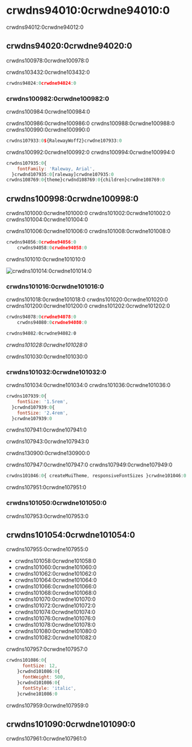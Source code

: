 # crwdns94010:0crwdne94010:0

<p class="description">crwdns94012:0crwdne94012:0</p>

## crwdns94020:0crwdne94020:0

crwdns100978:0crwdne100978:0

crwdns103432:0crwdne103432:0

```js
crwdns94024:0crwdne94024:0
```

### crwdns100982:0crwdne100982:0

crwdns100984:0crwdne100984:0

crwdns100986:0crwdne100986:0 crwdns100988:0crwdne100988:0 crwdns100990:0crwdne100990:0

```js
crwdns107933:0${RalewayWoff2}crwdne107933:0
```

crwdns100992:0crwdne100992:0 crwdns100994:0crwdne100994:0

```jsx
crwdns107935:0{
    fontFamily: 'Raleway, Arial',
  }crwdnd107935:0[raleway]crwdne107935:0
crwdns108769:0{theme}crwdnd108769:0{children}crwdne108769:0
```

## crwdns100998:0crwdne100998:0

crwdns101000:0crwdne101000:0 crwdns101002:0crwdne101002:0 crwdns101004:0crwdne101004:0

crwdns101006:0crwdne101006:0 crwdns101008:0crwdne101008:0

```js
crwdns94056:0crwdne94056:0
    crwdns94058:0crwdne94058:0
```

crwdns101010:0crwdne101010:0

![crwdns101014:0crwdne101014:0](crwdns101012:0crwdne101012:0)

<!-- https://latex.codecogs.com/gif.latex?computed&space;=&space;specification&space;\frac{typography.fontSize}{14}&space;\frac{html&space;font&space;size}{typography.htmlFontSize} -->

### crwdns101016:0crwdne101016:0

crwdns101018:0crwdne101018:0 crwdns101020:0crwdne101020:0 crwdns101200:0crwdne101200:0 crwdns101202:0crwdne101202:0

```js
crwdns94078:0crwdne94078:0
    crwdns94080:0crwdne94080:0
```

```css
crwdns94082:0crwdne94082:0
```

*crwdns101028:0crwdne101028:0*

crwdns101030:0crwdne101030:0

### crwdns101032:0crwdne101032:0

crwdns101034:0crwdne101034:0 crwdns101036:0crwdne101036:0

```js
crwdns107939:0{
    fontSize: '1.5rem',
  }crwdnd107939:0{
    fontSize: '2.4rem',
  }crwdne107939:0
```

crwdns107941:0crwdne107941:0

crwdns107943:0crwdne107943:0

crwdns130900:0crwdne130900:0

crwdns107947:0crwdne107947:0 crwdns107949:0crwdne107949:0

```js
crwdns101046:0{ createMuiTheme, responsiveFontSizes }crwdne101046:0
```

crwdns107951:0crwdne107951:0

### crwdns101050:0crwdne101050:0

crwdns107953:0crwdne107953:0

## crwdns101054:0crwdne101054:0

crwdns107955:0crwdne107955:0

- crwdns101058:0crwdne101058:0
- crwdns101060:0crwdne101060:0
- crwdns101062:0crwdne101062:0
- crwdns101064:0crwdne101064:0
- crwdns101066:0crwdne101066:0
- crwdns101068:0crwdne101068:0
- crwdns101070:0crwdne101070:0
- crwdns101072:0crwdne101072:0
- crwdns101074:0crwdne101074:0
- crwdns101076:0crwdne101076:0
- crwdns101078:0crwdne101078:0
- crwdns101080:0crwdne101080:0
- crwdns101082:0crwdne101082:0

crwdns107957:0crwdne107957:0

```js
crwdns101086:0{
      fontSize: 12,
    }crwdnd101086:0{
      fontWeight: 500,
    }crwdnd101086:0{
      fontStyle: 'italic',
    }crwdne101086:0
```

crwdns107959:0crwdne107959:0

## crwdns101090:0crwdne101090:0

crwdns107961:0crwdne107961:0